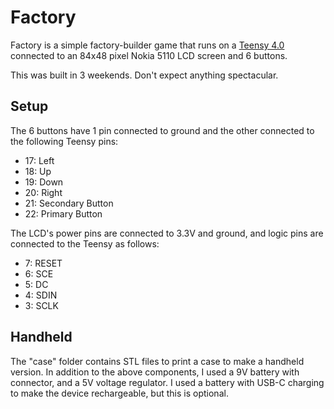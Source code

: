 Factory
=======

Factory is a simple factory-builder game that runs on a [Teensy 4.0](https://www.pjrc.com/store/teensy40.html)
connected to an 84x48 pixel Nokia 5110 LCD screen and 6 buttons.

This was built in 3 weekends. Don't expect anything spectacular.

Setup
-----

The 6 buttons have 1 pin connected to ground and the other connected to the following Teensy pins:
- 17: Left
- 18: Up
- 19: Down
- 20: Right
- 21: Secondary Button
- 22: Primary Button

The LCD's power pins are connected to 3.3V and ground, and logic pins are connected to the Teensy as follows:
- 7: RESET
- 6: SCE
- 5: DC
- 4: SDIN
- 3: SCLK

Handheld
--------

The "case" folder contains STL files to print a case to make a handheld version. In addition to the above components, I used a 9V battery with connector, and a 5V voltage regulator. I used a battery with USB-C charging to make the device rechargeable, but this is optional.
